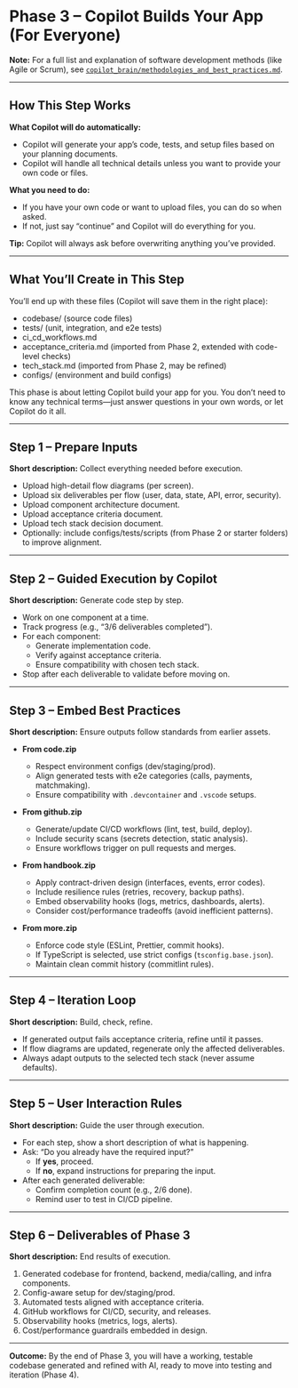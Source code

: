 

# Phase 3 – Copilot Builds Your App (For Everyone)

**Note:** For a full list and explanation of software development methods (like Agile or Scrum), see [`copilot_brain/methodologies_and_best_practices.md`](methodologies_and_best_practices.md).

---

## How This Step Works

**What Copilot will do automatically:**
- Copilot will generate your app’s code, tests, and setup files based on your planning documents.
- Copilot will handle all technical details unless you want to provide your own code or files.

**What you need to do:**
- If you have your own code or want to upload files, you can do so when asked.
- If not, just say “continue” and Copilot will do everything for you.

**Tip:** Copilot will always ask before overwriting anything you’ve provided.

---

## What You’ll Create in This Step
You’ll end up with these files (Copilot will save them in the right place):
- codebase/ (source code files)
- tests/ (unit, integration, and e2e tests)
- ci_cd_workflows.md
- acceptance_criteria.md (imported from Phase 2, extended with code-level checks)
- tech_stack.md (imported from Phase 2, may be refined)
- configs/ (environment and build configs)

This phase is about letting Copilot build your app for you. You don’t need to know any technical terms—just answer questions in your own words, or let Copilot do it all.

---

## Step 1 – Prepare Inputs
**Short description:** Collect everything needed before execution.
- Upload high-detail flow diagrams (per screen).
- Upload six deliverables per flow (user, data, state, API, error, security).
- Upload component architecture document.
- Upload acceptance criteria document.
- Upload tech stack decision document.
- Optionally: include configs/tests/scripts (from Phase 2 or starter folders) to improve alignment.

---

## Step 2 – Guided Execution by Copilot
**Short description:** Generate code step by step.
- Work on one component at a time.
- Track progress (e.g., “3/6 deliverables completed”).
- For each component:
  - Generate implementation code.
  - Verify against acceptance criteria.
  - Ensure compatibility with chosen tech stack.
- Stop after each deliverable to validate before moving on.

---

## Step 3 – Embed Best Practices
**Short description:** Ensure outputs follow standards from earlier assets.
- **From code.zip**
  - Respect environment configs (dev/staging/prod).
  - Align generated tests with e2e categories (calls, payments, matchmaking).
  - Ensure compatibility with `.devcontainer` and `.vscode` setups.

- **From github.zip**
  - Generate/update CI/CD workflows (lint, test, build, deploy).
  - Include security scans (secrets detection, static analysis).
  - Ensure workflows trigger on pull requests and merges.

- **From handbook.zip**
  - Apply contract-driven design (interfaces, events, error codes).
  - Include resilience rules (retries, recovery, backup paths).
  - Embed observability hooks (logs, metrics, dashboards, alerts).
  - Consider cost/performance tradeoffs (avoid inefficient patterns).

- **From more.zip**
  - Enforce code style (ESLint, Prettier, commit hooks).
  - If TypeScript is selected, use strict configs (`tsconfig.base.json`).
  - Maintain clean commit history (commitlint rules).

---

## Step 4 – Iteration Loop
**Short description:** Build, check, refine.
- If generated output fails acceptance criteria, refine until it passes.
- If flow diagrams are updated, regenerate only the affected deliverables.
- Always adapt outputs to the selected tech stack (never assume defaults).

---

## Step 5 – User Interaction Rules
**Short description:** Guide the user through execution.
- For each step, show a short description of what is happening.
- Ask: “Do you already have the required input?”
  - If **yes**, proceed.
  - If **no**, expand instructions for preparing the input.
- After each generated deliverable:
  - Confirm completion count (e.g., 2/6 done).
  - Remind user to test in CI/CD pipeline.

---

## Step 6 – Deliverables of Phase 3
**Short description:** End results of execution.
1. Generated codebase for frontend, backend, media/calling, and infra components.
2. Config-aware setup for dev/staging/prod.
3. Automated tests aligned with acceptance criteria.
4. GitHub workflows for CI/CD, security, and releases.
5. Observability hooks (metrics, logs, alerts).
6. Cost/performance guardrails embedded in design.

---

**Outcome:** By the end of Phase 3, you will have a working, testable codebase generated and refined with AI, ready to move into testing and iteration (Phase 4).

